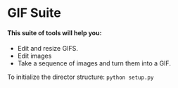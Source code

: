 # GIF Suite
#### This suite of tools will help you:

* Edit and resize GIFS.
* Edit images
* Take a sequence of images and turn them into a GIF.

To initialize the director structure:
`python setup.py`
